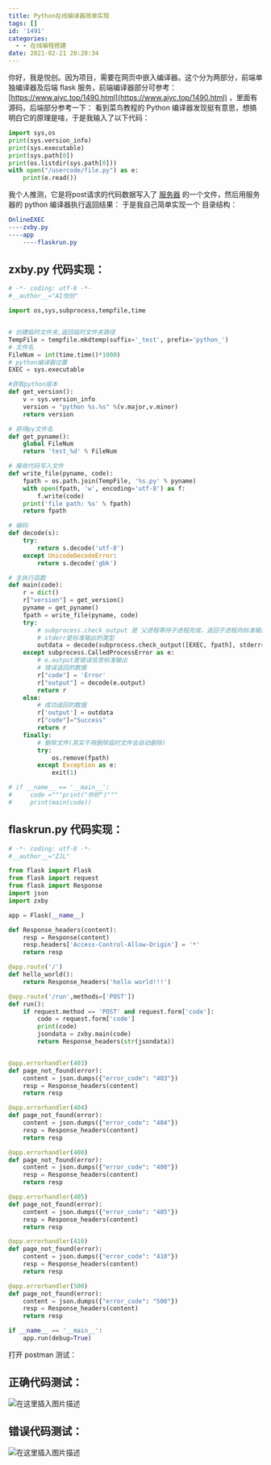 ```yaml
---
title: Python在线编译器简单实现
tags: []
id: '1491'
categories:
  - - 在线编程搭建
date: 2021-02-21 20:28:34
---
```


你好，我是悦创。因为项目，需要在网页中嵌入编译器。这个分为两部分，前端单独编译器及后端 flask 服务，前端编译器部分可参考：[https://www.aiyc.top/1490.html](https://www.aiyc.top/1490.html) ，里面有源码，后端部分参考一下： 看到菜鸟教程的 Python 编译器发现挺有意思，想搞明白它的原理是啥，于是我输入了以下代码：

```python
import sys,os
print(sys.version_info)
print(sys.executable)
print(sys.path[0])
print(os.listdir(sys.path[0]))
with open("/usercode/file.py") as e:
    print(e.read())
```

我个人推测，它是将post请求的代码数据写入了 [服务器](https://www.baidu.com/s?wd=服务器&tn=24004469_oem_dg&rsv_dl=gh_pl_sl_csd) 的一个文件，然后用服务器的 python 编译器执行返回结果： 于是我自己简单实现一个 目录结构：

```cmake
OnlineEXEC
----zxby.py
----app
    ----flaskrun.py
```

## zxby.py 代码实现：

```python
# -*- coding: utf-8 -*-
#__author__="AI悦创"

import os,sys,subprocess,tempfile,time


# 创建临时文件夹,返回临时文件夹路径
TempFile = tempfile.mkdtemp(suffix='_test', prefix='python_')
# 文件名
FileNum = int(time.time()*1000)
# python编译器位置
EXEC = sys.executable

#获取python版本
def get_version():
    v = sys.version_info
    version = "python %s.%s" %(v.major,v.minor)
    return version

# 获得py文件名
def get_pyname():
    global FileNum
    return 'test_%d' % FileNum

# 接收代码写入文件
def write_file(pyname, code):
    fpath = os.path.join(TempFile, '%s.py' % pyname)
    with open(fpath, 'w', encoding='utf-8') as f:
        f.write(code)
    print('file path: %s' % fpath)
    return fpath

# 编码
def decode(s):
    try:
        return s.decode('utf-8')
    except UnicodeDecodeError:
        return s.decode('gbk')

# 主执行函数
def main(code):
    r = dict()
    r["version"] = get_version()
    pyname = get_pyname()
    fpath = write_file(pyname, code)
    try:
        # subprocess.check_output 是 父进程等待子进程完成，返回子进程向标准输出的输出结果
        # stderr是标准输出的类型
        outdata = decode(subprocess.check_output([EXEC, fpath], stderr=subprocess.STDOUT, timeout=5))
    except subprocess.CalledProcessError as e:
        # e.output是错误信息标准输出
        # 错误返回的数据
        r["code"] = 'Error'
        r["output"] = decode(e.output)
        return r
    else:
        # 成功返回的数据
        r['output'] = outdata
        r["code"]="Success"
        return r
    finally:
        # 删除文件(其实不用删除临时文件会自动删除)
        try:
            os.remove(fpath)
        except Exception as e:
            exit(1)

# if __name__ == '__main__':
#     code ="""print("你好")"""
#     print(main(code))
```

## flaskrun.py 代码实现：

```python
# -*- coding: utf-8 -*-
#__author__="ZJL"

from flask import Flask
from flask import request
from flask import Response
import json
import zxby

app = Flask(__name__)

def Response_headers(content):
    resp = Response(content)
    resp.headers['Access-Control-Allow-Origin'] = '*'
    return resp

@app.route('/')
def hello_world():
    return Response_headers('hello world!!!')

@app.route('/run',methods=['POST'])
def run():
    if request.method == 'POST' and request.form['code']:
        code = request.form['code']
        print(code)
        jsondata = zxby.main(code)
        return Response_headers(str(jsondata))


@app.errorhandler(403)
def page_not_found(error):
    content = json.dumps({"error_code": "403"})
    resp = Response_headers(content)
    return resp

@app.errorhandler(404)
def page_not_found(error):
    content = json.dumps({"error_code": "404"})
    resp = Response_headers(content)
    return resp

@app.errorhandler(400)
def page_not_found(error):
    content = json.dumps({"error_code": "400"})
    resp = Response_headers(content)
    return resp

@app.errorhandler(405)
def page_not_found(error):
    content = json.dumps({"error_code": "405"})
    resp = Response_headers(content)
    return resp

@app.errorhandler(410)
def page_not_found(error):
    content = json.dumps({"error_code": "410"})
    resp = Response_headers(content)
    return resp

@app.errorhandler(500)
def page_not_found(error):
    content = json.dumps({"error_code": "500"})
    resp = Response_headers(content)
    return resp

if __name__ == '__main__':
    app.run(debug=True)
```

打开 postman 测试：

## 正确代码测试：

![在这里插入图片描述](https://img-blog.csdnimg.cn/20210221202620986.png?x-oss-process=image/watermark,type_ZmFuZ3poZW5naGVpdGk,shadow_10,text_aHR0cHM6Ly9ibG9nLmNzZG4ubmV0L3FxXzMzMjU0NzY2,size_16,color_FFFFFF,t_70)

## 错误代码测试：

![在这里插入图片描述](https://img-blog.csdnimg.cn/20210221202737636.png?x-oss-process=image/watermark,type_ZmFuZ3poZW5naGVpdGk,shadow_10,text_aHR0cHM6Ly9ibG9nLmNzZG4ubmV0L3FxXzMzMjU0NzY2,size_16,color_FFFFFF,t_70)